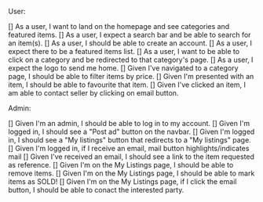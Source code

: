 User:

[] As a user, I want to land on the homepage and see categories and featured items.
[] As a user, I expect a search bar and be able to search for an item(s).
[] As a user, I should be able to create an account.
[] As a user, I expect there to be a featured items list.
[] As a user, I want to be able to click on a category and be redirected to that category's page.
[] As a user, I expect the logo to send me home.
[] Given I've navigated to a category page, I should be able to filter items by price.
[] Given I'm presented with an item, I should be able to favourite that item.
[] Given I've clicked an item, I am able to contact seller by clicking on email button.

Admin:

[] Given I'm an admin, I should be able to log in to my account.
[] Given I'm logged in, I should see a "Post ad" button on the navbar.
[] Given I'm logged in, I should see a "My listings" button that redirects to a "My listings" page.
[] Given I'm logged in, if I receive an email, mail button highlights/indicates mail
[] Given I've received an email, I should see a link to the item requested as reference.
[] Given I'm on the My Listings page, I should be able to remove items.
[] Given I'm on the My Listings page, I should be able to mark items as SOLD!
[] Given I'm on the My Listings page, if I click the email button, I should be able to conact the interested party.

